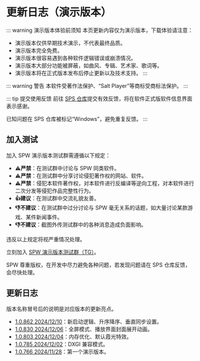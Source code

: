 # 更新日志（演示版本）

::: warning 演示版本体验前须知
本页更新内容仅为演示版本，下载体验请注意：
- 演示版本仅供早期技术演示，不代表最终品质。
- 演示版本完全免费。
- 演示版本很容易遇到各种软件逻辑错误或崩溃情况。
- 演示版本大部分功能被屏蔽，如曲风、专辑、艺术家、歌词等。
- 演示版本将在正式版本发布后停止更新以及技术支持。
:::

::: warning 警告
本软件受著作法保护、“Salt Player”等商标受商标法保护。
:::

::: tip 提交使用反馈
前往 [SPS 仓库](https://github.com/Moriafly/SaltPlayerSource)提交有效反馈，将在软件正式版软件信息界面表示感谢。

已知问题在 SPS 仓库被标记“Windows”，避免重复反馈。
:::

## 加入测试

加入 SPW 演示版本测试群需遵循以下规定：

- **⚠️严禁**：在测试群中讨论与 SPW 同类软件。
- **⚠️严禁**：在测试群中分享讨论侵犯著作权的网站、软件。
- **⚠️严禁**：侵犯本软件著作权，对本软件进行反编译等逆向工程，对本软件进行二次分发等侵犯作品完整性行为。
- **👍建议**：在测试群中交流礼貌友善。
- **👎不建议**：在测试群中过分讨论与 SPW 毫无关系的话题，如大量讨论某款游戏、某件新闻事件。
- **👎不建议**：截图外传测试群中的各种消息造成负面影响。

违反以上规定将视严重情况处理。

立刻加入 [SPW 演示版本测试群（TG）](https://t.me/+iVn5ypF1xf80NGE9)。

SPW 尊重版权，在开发中尽力避免各种问题，若发现问题请在 SPS 仓库反馈，会尽快处理。

## 更新日志

版本名称冒号后的说明是对应版本的更新亮点。

- [1.0.862 2024/12/10](/release/1.0/862)：新启动逻辑、升序降序、垂直同步设置。
- [1.0.830 2024/12/06](/release/1.0/830)：全屏模式、播放界面封面展开动画。
- [1.0.803 2024/12/04](/release/1.0/803)：内存优化、默认霞光特效。
- [1.0.785 2024/12/02](/release/1.0/785)：DXGI 兼容模式。
- [1.0.766 2024/11/28](/release/1.0/766)：第一个演示版本。